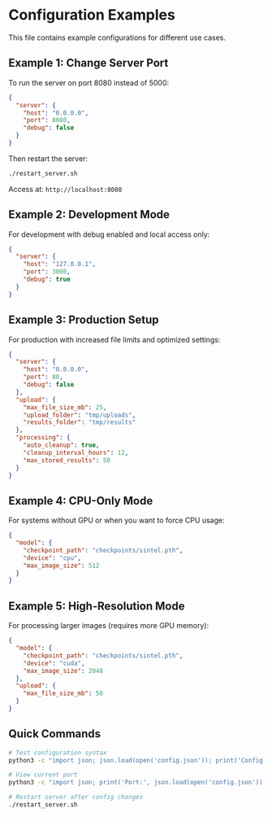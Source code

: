 # Configuration Examples

This file contains example configurations for different use cases.

## Example 1: Change Server Port

To run the server on port 8080 instead of 5000:

```json
{
  "server": {
    "host": "0.0.0.0",
    "port": 8080,
    "debug": false
  }
}
```

Then restart the server:
```bash
./restart_server.sh
```

Access at: `http://localhost:8080`

## Example 2: Development Mode

For development with debug enabled and local access only:

```json
{
  "server": {
    "host": "127.0.0.1",
    "port": 3000,
    "debug": true
  }
}
```

## Example 3: Production Setup

For production with increased file limits and optimized settings:

```json
{
  "server": {
    "host": "0.0.0.0",
    "port": 80,
    "debug": false
  },
  "upload": {
    "max_file_size_mb": 25,
    "upload_folder": "tmp/uploads",
    "results_folder": "tmp/results"
  },
  "processing": {
    "auto_cleanup": true,
    "cleanup_interval_hours": 12,
    "max_stored_results": 50
  }
}
```

## Example 4: CPU-Only Mode

For systems without GPU or when you want to force CPU usage:

```json
{
  "model": {
    "checkpoint_path": "checkpoints/sintel.pth",
    "device": "cpu",
    "max_image_size": 512
  }
}
```

## Example 5: High-Resolution Mode

For processing larger images (requires more GPU memory):

```json
{
  "model": {
    "checkpoint_path": "checkpoints/sintel.pth",
    "device": "cuda",
    "max_image_size": 2048
  },
  "upload": {
    "max_file_size_mb": 50
  }
}
```

## Quick Commands

```bash
# Test configuration syntax
python3 -c "import json; json.load(open('config.json')); print('Config OK')"

# View current port
python3 -c "import json; print('Port:', json.load(open('config.json'))['server']['port'])"

# Restart server after config changes
./restart_server.sh
```
